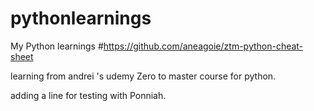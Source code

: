 # pythonlearnings
My Python learnings
#https://github.com/aneagoie/ztm-python-cheat-sheet

learning from andrei 's udemy Zero to master course for python. 

adding a line for testing with Ponniah. 
